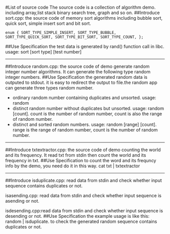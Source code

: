 #List of source code
The source code is a collection of algorithm demo. including array,list stack binary search tree, graph and so on. 
##Introduce
sort.cpp: the source code of memory sort algorithms including bubble sort, quick sort, simple insert sort and bit sort.


`enum {
SORT_TYPE_SIMPLE_INSERT,
SORT_TYPE_BUBBLE,
SORT_TYPE_QUICK_SORT,
SORT_TYPE_BIT_SORT,
SORT_TYPE_COUNT,
};`

##Use Specification
the test data is generated by rand() function call in libc. 
usage: sort [sort type]  [test number]
***
##Introduce
random.cpp: the source code of demo generate random integer number algorithms. It can generate the following type random integer numbers.
##Use Specification
the generated random data is outputed to stdout. it is easy to redirect the output to file.the random app can generate three types random number.

+ ordinary random number containing duplicates and unsorted.  usage: random
+ distinct random number without duplicates but unsorted.   usage: random [count]. count is the number of random number, count is also the range of random number.
+ distinct and sorted random numbers.  usage: random [range]  [count]. range is the range of random number, count is the number of random number.
***
##Introduce
txtextractor.cpp: the source code of demo counting the world and its frequency. It read txt from stdin then count the world and its frequency in txt.
##Use Specification
to count the word and its frequncy info by the demo, you need do it in this way.
cat txt | txtextractor
***
##Introduce
isduplicate.cpp: read data from stdin and check whether input sequence contains duplicates or not.

isasending.cpp: read data from stdin and check whether input sequence is asending or not.

isdesending.cpp:read data from stdin and check whether input sequence is desending or not.
##Use Specification
the example usage is like this: random | isduplicate. to check the generated random sequence contains duplicates or not.
